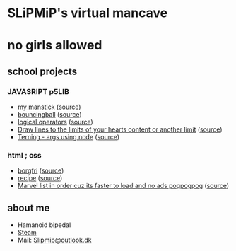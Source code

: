 # SLiPMiP's virtual mancave
# no girls allowed

## school projects

### JAVASRIPT p5LIB
- [my manstick](stickman/) ([source](https://github.com/SLiPMiP/SLiPMiP.github.io/tree/main/stickman))
- [bouncingball](bouncingball/) ([source](https://github.com/SLiPMiP/SLiPMiP.github.io/tree/main/bouncingball))
- [logical operators](logicaloperators/) ([source](https://github.com/SLiPMiP/SLiPMiP.github.io/tree/main/locicaloperators))
- [Draw lines to the limits of your hearts content or another limit](drawline/) ([source](https://github.com/SLiPMiP/SLiPMiP.github.io/tree/main/drawline))
- [Terning - args using node](terning/) ([source](https://github.com/SLiPMiP/SLiPMiP.github.io/tree/main/terning))

### html ; css
- [borgfri](borgfri/) ([source](https://github.com/SLiPMiP/SLiPMiP.github.io/tree/main/borgfri))
- [recipe](opskrift/) ([source](https://github.com/SLiPMiP/SLiPMiP.github.io/tree/main/opskrift))
- [Marvel list in order cuz its faster to load and no ads pogpogpog](MARVEL/) ([source](https://github.com/SLiPMiP/SLiPMiP.github.io/tree/main/MARVEL))

## about me
- Hamanoid bipedal
- [Steam](https://steamcommunity.com/id/TRAESKUH/)
- Mail: Slipmip@outlook.dk